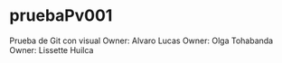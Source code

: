 # pruebaPv001
Prueba de Git con visual
Owner: Alvaro Lucas
Owner: Olga Tohabanda
Owner: Lissette Huilca

